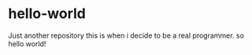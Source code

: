 # hello-world
Just another repository
this is when i decide to be a real programmer.
so hello world!
